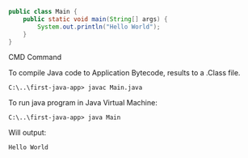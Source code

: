 ```java
public class Main {
    public static void main(String[] args) {
        System.out.println("Hello World");
    }
}
```

CMD Command

To compile Java code to Application Bytecode, results to a .Class file.

`C:\..\first-java-app> javac Main.java `

To run java program in Java Virtual Machine:

`C:\..\first-java-app> java Main`

Will output:

`Hello World`
